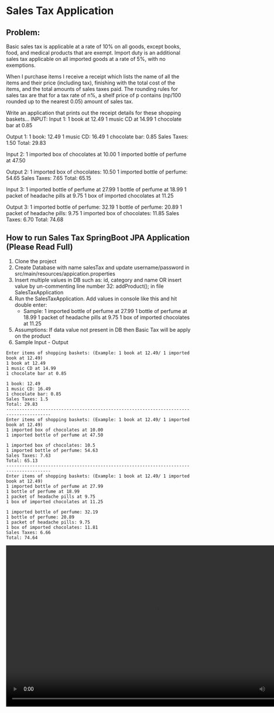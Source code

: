 # Sales Tax Application

## Problem:
Basic sales tax is applicable at a rate of 10% on all goods, except books, food,
and medical products that are exempt. Import duty is an additional sales tax
applicable on all imported goods at a rate of 5%, with no exemptions.

When I purchase items I receive a receipt which lists the name of all the items
and their price (including tax), finishing with the total cost of the items,
and the total amounts of sales taxes paid.  The rounding rules for sales tax are
that for a tax rate of n%, a shelf price of p contains (np/100 rounded up to
the nearest 0.05) amount of sales tax.

Write an application that prints out the receipt details for these shopping baskets...
INPUT:
Input 1:
1 book at 12.49
1 music CD at 14.99
1 chocolate bar at 0.85

Output 1:
1 book: 12.49
1 music CD: 16.49
1 chocolate bar: 0.85
Sales Taxes: 1.50
Total: 29.83

Input 2:
1 imported box of chocolates at 10.00
1 imported bottle of perfume at 47.50

Output 2:
1 imported box of chocolates: 10.50
1 imported bottle of perfume: 54.65
Sales Taxes: 7.65
Total: 65.15


Input 3:
1 imported bottle of perfume at 27.99
1 bottle of perfume at 18.99
1 packet of headache pills at 9.75
1 box of imported chocolates at 11.25

Output 3:
1 imported bottle of perfume: 32.19
1 bottle of perfume: 20.89
1 packet of headache pills: 9.75
1 imported box of chocolates: 11.85
Sales Taxes: 6.70
Total: 74.68

## How to run Sales Tax SpringBoot JPA Application (Please Read Full)
1. Clone the project
2. Create Database with name salesTax and update username/password in src/main/resources/appication.properties
3. Insert multiple values in DB such as: id, category and name OR insert value by un-commenting line number 32: addProduct(); in file SalesTaxApplication
4. Run the SalesTaxApplication. Add values in console like this and hit double enter:
	- Sample:
		1 imported bottle of perfume at 27.99
		1 bottle of perfume at 18.99
		1 packet of headache pills at 9.75
		1 box of imported chocolates at 11.25
5. Assumptions: If data value not present in DB then Basic Tax will be apply on the product
6. Sample Input - Output
```
Enter items of shopping baskets: (Example: 1 book at 12.49/ 1 imported book at 12.49) 
1 book at 12.49
1 music CD at 14.99
1 chocolate bar at 0.85

1 book: 12.49
1 music CD: 16.49
1 chocolate bar: 0.85
Sales Taxes: 1.5
Total: 29.83
---------------------------------------------------------------------------------------
Enter items of shopping baskets: (Example: 1 book at 12.49/ 1 imported book at 12.49) 
1 imported box of chocolates at 10.00
1 imported bottle of perfume at 47.50

1 imported box of chocolates: 10.5
1 imported bottle of perfume: 54.63
Sales Taxes: 7.63
Total: 65.13
---------------------------------------------------------------------------------------
Enter items of shopping baskets: (Example: 1 book at 12.49/ 1 imported book at 12.49) 
1 imported bottle of perfume at 27.99
1 bottle of perfume at 18.99
1 packet of headache pills at 9.75
1 box of imported chocolates at 11.25

1 imported bottle of perfume: 32.19
1 bottle of perfume: 20.89
1 packet of headache pills: 9.75
1 box of imported chocolates: 11.81
Sales Taxes: 6.66
Total: 74.64
```

<video width="820" height="440" src="SalesTaxApplication.mp4" controls/>